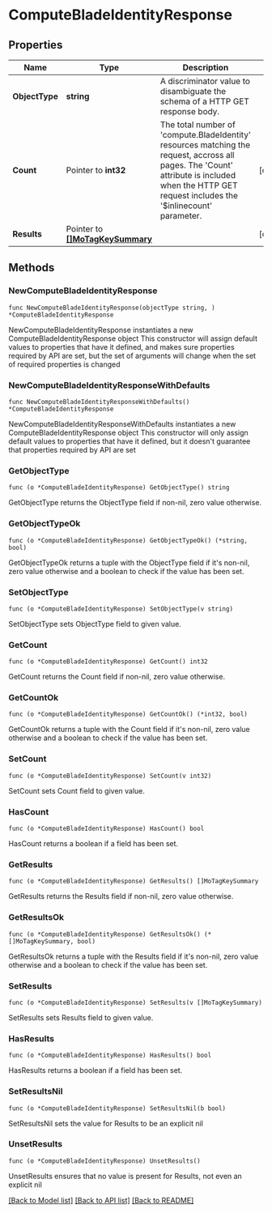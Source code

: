 # ComputeBladeIdentityResponse

## Properties

Name | Type | Description | Notes
------------ | ------------- | ------------- | -------------
**ObjectType** | **string** | A discriminator value to disambiguate the schema of a HTTP GET response body. | 
**Count** | Pointer to **int32** | The total number of &#39;compute.BladeIdentity&#39; resources matching the request, accross all pages. The &#39;Count&#39; attribute is included when the HTTP GET request includes the &#39;$inlinecount&#39; parameter. | [optional] 
**Results** | Pointer to [**[]MoTagKeySummary**](mo.TagKeySummary.md) |  | [optional] 

## Methods

### NewComputeBladeIdentityResponse

`func NewComputeBladeIdentityResponse(objectType string, ) *ComputeBladeIdentityResponse`

NewComputeBladeIdentityResponse instantiates a new ComputeBladeIdentityResponse object
This constructor will assign default values to properties that have it defined,
and makes sure properties required by API are set, but the set of arguments
will change when the set of required properties is changed

### NewComputeBladeIdentityResponseWithDefaults

`func NewComputeBladeIdentityResponseWithDefaults() *ComputeBladeIdentityResponse`

NewComputeBladeIdentityResponseWithDefaults instantiates a new ComputeBladeIdentityResponse object
This constructor will only assign default values to properties that have it defined,
but it doesn't guarantee that properties required by API are set

### GetObjectType

`func (o *ComputeBladeIdentityResponse) GetObjectType() string`

GetObjectType returns the ObjectType field if non-nil, zero value otherwise.

### GetObjectTypeOk

`func (o *ComputeBladeIdentityResponse) GetObjectTypeOk() (*string, bool)`

GetObjectTypeOk returns a tuple with the ObjectType field if it's non-nil, zero value otherwise
and a boolean to check if the value has been set.

### SetObjectType

`func (o *ComputeBladeIdentityResponse) SetObjectType(v string)`

SetObjectType sets ObjectType field to given value.


### GetCount

`func (o *ComputeBladeIdentityResponse) GetCount() int32`

GetCount returns the Count field if non-nil, zero value otherwise.

### GetCountOk

`func (o *ComputeBladeIdentityResponse) GetCountOk() (*int32, bool)`

GetCountOk returns a tuple with the Count field if it's non-nil, zero value otherwise
and a boolean to check if the value has been set.

### SetCount

`func (o *ComputeBladeIdentityResponse) SetCount(v int32)`

SetCount sets Count field to given value.

### HasCount

`func (o *ComputeBladeIdentityResponse) HasCount() bool`

HasCount returns a boolean if a field has been set.

### GetResults

`func (o *ComputeBladeIdentityResponse) GetResults() []MoTagKeySummary`

GetResults returns the Results field if non-nil, zero value otherwise.

### GetResultsOk

`func (o *ComputeBladeIdentityResponse) GetResultsOk() (*[]MoTagKeySummary, bool)`

GetResultsOk returns a tuple with the Results field if it's non-nil, zero value otherwise
and a boolean to check if the value has been set.

### SetResults

`func (o *ComputeBladeIdentityResponse) SetResults(v []MoTagKeySummary)`

SetResults sets Results field to given value.

### HasResults

`func (o *ComputeBladeIdentityResponse) HasResults() bool`

HasResults returns a boolean if a field has been set.

### SetResultsNil

`func (o *ComputeBladeIdentityResponse) SetResultsNil(b bool)`

 SetResultsNil sets the value for Results to be an explicit nil

### UnsetResults
`func (o *ComputeBladeIdentityResponse) UnsetResults()`

UnsetResults ensures that no value is present for Results, not even an explicit nil

[[Back to Model list]](../README.md#documentation-for-models) [[Back to API list]](../README.md#documentation-for-api-endpoints) [[Back to README]](../README.md)


